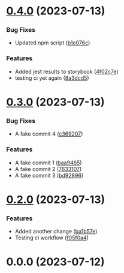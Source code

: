 # [0.4.0](https://github.com/chalharb/snippets/compare/v0.3.0...v0.4.0) (2023-07-13)


### Bug Fixes

* Updated npm script ([b1e076c](https://github.com/chalharb/snippets/commit/b1e076cfe8faa9ea3eb30e13c415c5bd558e662d))


### Features

* Added jest results to storybook ([4f02c7e](https://github.com/chalharb/snippets/commit/4f02c7ea62cc776c9782328abfd965251bb2867a))
* testing ci yet again ([8a3dcd5](https://github.com/chalharb/snippets/commit/8a3dcd58bbb159c7465a7f1e9ab0d5ddb0910ebc))



# [0.3.0](https://github.com/chalharb/snippets/compare/v0.2.0...v0.3.0) (2023-07-13)


### Bug Fixes

* A fake commit 4 ([c369207](https://github.com/chalharb/snippets/commit/c369207ac7fec869c325fb3ede6a08bb4ccb1a2e))


### Features

* A fake commit 1 ([baa9465](https://github.com/chalharb/snippets/commit/baa9465ce8bc8bd34813baeb948b4a0a81125b86))
* A fake commit 2 ([7633107](https://github.com/chalharb/snippets/commit/76331077e579daaf7b5f6f28eda44e7f3017f841))
* A fake commit 3 ([bd92896](https://github.com/chalharb/snippets/commit/bd928968f5a399915d3c1af70db144d5324096a8))



# [0.2.0](https://github.com/chalharb/snippets/compare/v0.0.0...v0.2.0) (2023-07-13)


### Features

* Added another change ([ba1b57e](https://github.com/chalharb/snippets/commit/ba1b57ef79bf5755006d15d247bcd870a8f32078))
* Testing ci workflow ([f05f0a4](https://github.com/chalharb/snippets/commit/f05f0a4932c9c0797ad6b050d34a1c429cdb4640))



# 0.0.0 (2023-07-12)



